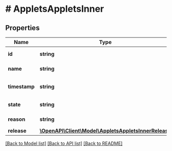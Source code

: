 # # AppletsAppletsInner

## Properties

Name | Type | Description | Notes
------------ | ------------- | ------------- | -------------
**id** | **string** | The id of applet | [optional]
**name** | **string** | The name of applet | [optional]
**timestamp** | **string** | The timestamp of applet | [optional]
**state** | **string** | The state of applet | [optional]
**reason** | **string** | The reason of applet | [optional]
**release** | [**\OpenAPI\Client\Model\AppletsAppletsInnerRelease**](AppletsAppletsInnerRelease.md) |  | [optional]

[[Back to Model list]](../../README.md#models) [[Back to API list]](../../README.md#endpoints) [[Back to README]](../../README.md)
